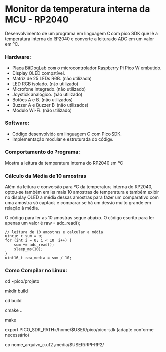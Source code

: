 # Monitor da temperatura interna da MCU - RP2040
Desenvolvimento de um programa em linguagem C com pico SDK que lê a temperatura interna do RP2040 e converte a leitura do ADC em um valor em ºC.

### Hardware:

- Placa BitDogLab com o microcontrolador Raspberry Pi Pico W embutido.
- Display OLED compatível.
- Matriz de 25 LEDs RGB. (não utilizada)
- LED RGB isolado. (não utilizado)
- Microfone integrado. (não utilizado)
- Joystick analógico. (não utilizado)
- Botões A e B. (não utilizados)
- Buzzer A e Buzzer B. (não utilizados)
- Módulo Wi-Fi. (não utilizado)

### Software:

- Código desenvolvido em linguagem C com Pico SDK.
- Implementação modular e estruturada do código.

### Comportamento do Programa:

Mostra a leitura da temperatura interna do RP2040 em ºC

### Cálculo da Média de 10 amostras

Além da leitura e conversão para ºC da temperatura interna do RP2040, optou-se também em ler mais 10 amostras de temperatura e também exibir no display OLED a média dessas amostras para fazer um comparativo com uma amostra só captada e comparar se há um desvio muito grande em relação à média.

O código para ler as 10 amostras segue abaixo. O código escrito para ler apenas um valor é raw = adc_read();

```
// leitura de 10 amostras e calcular a média
uint16_t sum = 0;
for (int i = 0; i < 10; i++) {
    sum += adc_read();
    sleep_ms(10);
}
uint16_t raw_media = sum / 10;
```

### Como Compilar no Linux:

cd ~pico/projeto

mkdir build

cd build

cmake ..

make

export PICO_SDK_PATH=/home/$USER/pico/pico-sdk 
(adapte conforme necessário)

cp nome_arquivo_c.uf2 /media/$USER/RPI-RP2/

